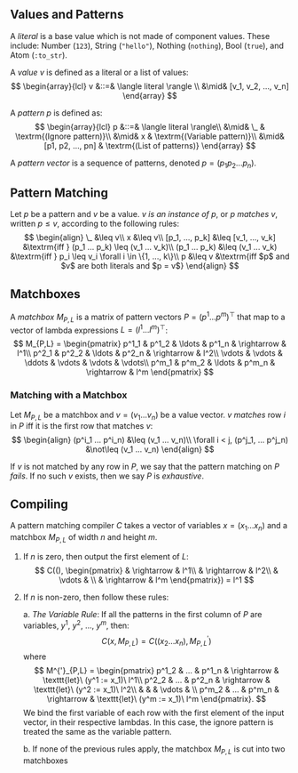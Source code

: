 ## Values and Patterns
A _literal_ is a base value which is not made of component values. These include: Number (`123`), String (`"hello"`), Nothing (`nothing`), Bool (`true`), and Atom (`:to_str`).

A _value_ $v$ is defined as a literal or a list of values:
$$
\begin{array}{lcl}
v &::=& \langle literal \rangle \\
  &\mid& [v_1, v_2, ..., v_n]
\end{array}
$$

A _pattern_ $p$ is defined as:
$$
\begin{array}{lcl}
p &::=& \langle literal \rangle\\
  &\mid&  \_  & \textrm{(Ignore pattern)}\\
  &\mid&  x   & \textrm{(Variable pattern)}\\
  &\mid& [p1, p2, ..., pn] & \textrm{(List of patterns)}
\end{array}
$$

A _pattern vector_ is a sequence of patterns, denoted $p = (p_1 p_2 ... p_n)$.

## Pattern Matching
Let $p$ be a pattern and $v$ be a value. $v$ _is an instance of_ $p$, or $p$ _matches_ $v$, written $p \leq v$, according to the following rules:
$$
\begin{align}
\_ &\leq v\\
x &\leq v\\
[p_1, ..., p_k] &\leq [v_1, ..., v_k] &\textrm{iff } (p_1 ... p_k) \leq (v_1 ... v_k)\\
(p_1 ... p_k) &\leq (v_1 ... v_k) &\textrm{iff } p_i \leq v_i \forall i \in \{1, ..., k\}\\
p &\leq v &\textrm{iff $p$ and $v$ are both literals and $p = v$}
\end{align}
$$

## Matchboxes
A _matchbox_ $M_{P,L}$ is a matrix of pattern vectors $P = (p^1 ... p^m)^\top$ that map to a vector of lambda expressions $L = (l^1 ... l^m)^\top$:
$$
M_{P,L} = \begin{pmatrix}
  p^1_1 & p^1_2 & \ldots & p^1_n & \rightarrow & l^1\\
  p^2_1 & p^2_2 & \ldots & p^2_n & \rightarrow & l^2\\
  \vdots & \vdots & \ddots & \vdots & \vdots & \vdots\\
  p^m_1 & p^m_2 & \ldots & p^m_n & \rightarrow & l^m
\end{pmatrix}
$$

### Matching with a Matchbox
Let $M_{P,L}$ be a matchbox and $v = (v_1 ... v_n)$ be a value vector. $v$ _matches_ row $i$ in $P$ iff it is the first row that matches $v$:
$$
\begin{align}
(p^i_1 ... p^i_n) &\leq (v_1 ... v_n)\\
\forall i < j, (p^j_1, ... p^j_n) &\not\leq (v_1 ... v_n)
\end{align}
$$

If $v$ is not matched by any row in $P$, we say that the pattern matching on $P$ _fails_. If no such $v$ exists, then we say $P$ is _exhaustive_.

## Compiling
A pattern matching compiler $C$ takes a vector of variables $x = (x_1 ... x_n)$ and a matchbox $M_{P,L}$ of width $n$ and height $m$.

 1. If $n$ is zero, then output the first element of $L$:
    $$
    C((), \begin{pmatrix}
      & \rightarrow & l^1\\
      & \rightarrow & l^2\\
      & \vdots & \\
      & \rightarrow & l^m
    \end{pmatrix}) = l^1
    $$
 2. If $n$ is non-zero, then follow these rules:

    a. _The Variable Rule_: If all the patterns in the first column of $P$ are variables, $y^1$, $y^2$, ..., $y^m$, then:
    $$C(x, M_{P,L}) = C((x_2 ... x_n), M^{'}_{P,L})$$
    where
    $$
    M^{'}_{P,L} = \begin{pmatrix}
      p^1_2 & ... & p^1_n & \rightarrow & \texttt{let}\ (y^1 := x_1)\ l^1\\
      p^2_2 & ... & p^2_n & \rightarrow & \texttt{let}\ (y^2 := x_1)\ l^2\\
      & & & \vdots & \\
      p^m_2 & ... & p^m_n & \rightarrow & \texttt{let}\ (y^m := x_1)\ l^m
    \end{pmatrix}.
    $$
    We bind the first variable of each row with the first element of the input vector, in their respective lambdas. In this case, the ignore pattern is treated the same as the variable pattern.

    b. If none of the previous rules apply, the matchbox $M_{P,L}$ is cut into two matchboxes

